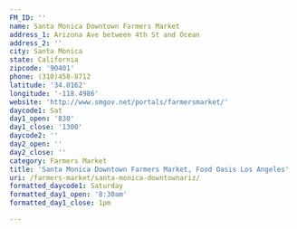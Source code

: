 ```yaml
---
FM_ID: ''
name: Santa Monica Downtown Farmers Market
address_1: Arizona Ave between 4th St and Ocean
address_2: ''
city: Santa Monica
state: California
zipcode: '90401'
phone: (310)458-8712
latitude: '34.0162'
longitude: '-118.4986'
website: 'http://www.smgov.net/portals/farmersmarket/'
daycode1: Sat
day1_open: '830'
day1_close: '1300'
daycode2: ''
day2_open: ''
day2_close: ''
category: Farmers Market
title: 'Santa Monica Downtown Farmers Market, Food Oasis Los Angeles'
uri: /farmers-market/santa-monica-downtownariz/
formatted_daycode1: Saturday
formatted_day1_open: '8:30am'
formatted_day1_close: 1pm

---
```

